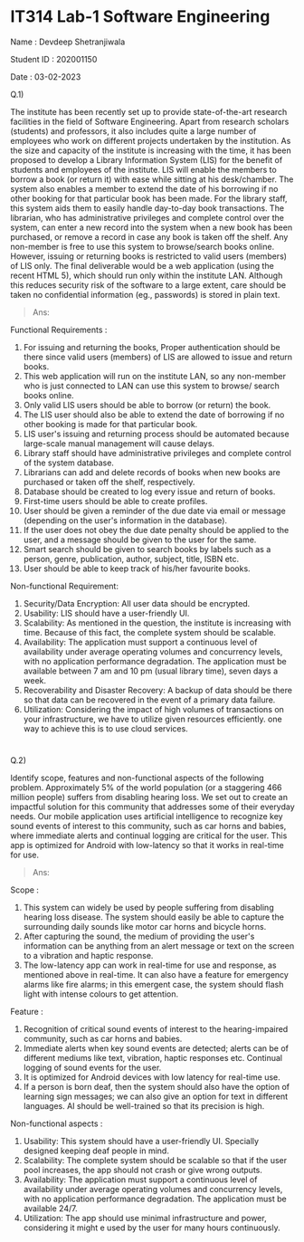 # IT314 Lab-1 Software Engineering
 Name : Devdeep Shetranjiwala
 
 Student ID : 202001150

Date : 03-02-2023

Q.1)  

The institute has been recently set up to provide state-of-the-art research facilities in the
field of Software Engineering. Apart from research scholars (students) and professors, it also
includes quite a large number of employees who work on different projects undertaken by
the institution.
As the size and capacity of the institute is increasing with the time, it has been proposed to
develop a Library Information System (LIS) for the benefit of students and employees of the
institute. LIS will enable the members to borrow a book (or return it) with ease while sitting
at his desk/chamber. The system also enables a member to extend the date of his borrowing
if no other booking for that particular book has been made. For the library staff, this system
aids them to easily handle day-to-day book transactions. The librarian, who has
administrative privileges and complete control over the system, can enter a new record into
the system when a new book has been purchased, or remove a record in case any book is
taken off the shelf. Any non-member is free to use this system to browse/search books
online. However, issuing or returning books is restricted to valid users (members) of LIS only.
The final deliverable would be a web application (using the recent HTML 5), which should
run only within the institute LAN. Although this reduces security risk of the software to a
large extent, care should be taken no confidential information (eg., passwords) is stored in plain text.

> Ans: 

Functional Requirements : 
1. For issuing and returning the books, Proper authentication should be there since valid users (members) of LIS are allowed to issue and return books.
2. This web application will run on the institute LAN, so any non-member who is just connected to LAN can use this system to browse/ search books online.
3. Only valid LIS users should be able to borrow (or return) the book.
4. The LIS user should also be able to extend the date of borrowing if no other booking is made for that particular book.
5. LIS user's issuing and returning process should be automated because large-scale manual management will cause delays.
6. Library staff should have administrative privileges and complete control of the system database.
7. Librarians can add and delete records of books when new books are purchased or taken off the shelf, respectively.
8. Database should be created to log every issue and return of books.
9. First-time users should be able to create profiles.
10. User should be given a reminder of the due date via email or message (depending on the user's information in the database).
11. If the user does not obey the due date penalty should be applied to the user, and a message should be given to the user for the same. 
12. Smart search should be given to search books by labels such as a person, genre, publication, author, subject, title, ISBN etc.
13. User should be able to keep track of his/her favourite books.

Non-functional Requirement:
1. Security/Data Encryption: All user data should be encrypted. 
2. Usability: LIS should have a user-friendly UI.
3. Scalability: As mentioned in the question, the institute is increasing with time. Because of this fact, the complete system should be scalable.
4. Availability: The application must support a continuous level of availability under average operating volumes and concurrency levels, with no application performance degradation. The application must be available between 7 am and 10 pm (usual library time), seven days a week.
5. Recoverability and Disaster Recovery: A backup of data should be there so that data can be recovered in the event of a primary data failure.
6. Utilization: Considering the impact of high volumes of transactions on your infrastructure, we have to utilize given resources efficiently. one way to achieve this is to use cloud services.

# 

Q.2) 

Identify scope, features and non-functional aspects of the following problem.
Approximately 5% of the world population (or a staggering 466 million people) suffers from
disabling hearing loss. We set out to create an impactful solution for this community that
addresses some of their everyday needs. Our mobile application uses artificial intelligence to
recognize key sound events of interest to this community, such as car horns and babies,
where immediate alerts and continual logging are critical for the user. This app is optimized
for Android with low-latency so that it works in real-time for use.

> Ans: 

Scope : 
1. This system can widely be used by people suffering from disabling hearing loss disease. The system should easily be able to capture the surrounding daily sounds like motor car horns and bicycle horns.
2. After capturing the sound, the medium of providing the user's information can be anything from an alert message or text on the screen to a vibration and haptic response.
3. The low-latency app can work in real-time for use and response, as mentioned above in real-time.
It can also have a feature for emergency alarms like fire alarms; in this emergent case, the system should flash light with intense colours to get attention.

Feature : 
1. Recognition of critical sound events of interest to the hearing-impaired community, such as car horns and babies.
2. Immediate alerts when key sound events are detected; alerts can be of different mediums like text, vibration, haptic responses etc.
Continual logging of sound events for the user.
3. It is optimized for Android devices with low latency for real-time use.
4. If a person is born deaf, then the system should also have the option of learning sign messages; we can also give an option for text in different languages.
AI should be well-trained so that its precision is high.

Non-functional aspects : 
1. Usability: This system should have a user-friendly UI. Specially designed keeping deaf people in mind.
2. Scalability:  The complete system should be scalable so that if the user pool increases, the app should not crash or give wrong outputs.
3. Availability: The application must support a continuous level of availability under average operating volumes and concurrency levels, with no application performance degradation. The application must be available 24/7.
4. Utilization: The app should use minimal infrastructure and power, considering it might e used by the user for many hours continuously.



